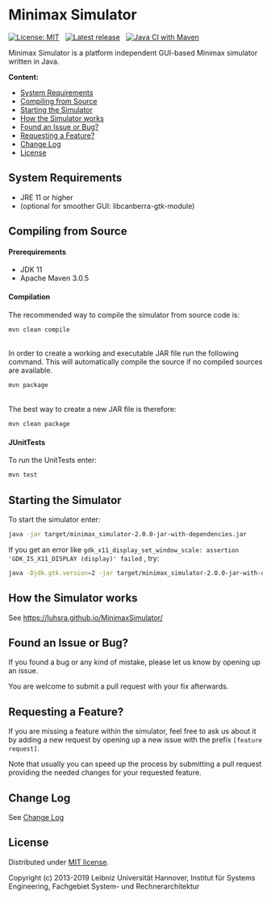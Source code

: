 Minimax Simulator
=================

[![License: MIT](https://img.shields.io/badge/License-MIT-yellow.svg)](https://github.com/luhsra/MinimaxSimulator/blob/develop/LICENSE.txt) &nbsp; [![Latest release](http://img.shields.io/github/release/luhsra/MinimaxSimulator.svg)](https://github.com/luhsra/MinimaxSimulator/releases)	&nbsp; [![Java CI with Maven](https://github.com/luhsra/MinimaxSimulator/actions/workflows/test.yml/badge.svg)](https://github.com/luhsra/MinimaxSimulator/actions/workflows/test.yml)

Minimax Simulator is a platform independent GUI-based Minimax simulator written in Java.

**Content:**
- [System Requirements](#system-requirements)
- [Compiling from Source](#compiling-source)
- [Starting the Simulator](#executing)
- [How the Simulator works](#documentation)
- [Found an Issue or Bug?](#bug)
- [Requesting a Feature?](#feature)
- [Change Log](#changelog)
- [License](#license)

<a name="system-requirements"></a> System Requirements
------------------------------------------------------
* JRE 11 or higher
* (optional for smoother GUI: libcanberra-gtk-module)

<a name="compiling-source"></a> Compiling from Source
------------------------------------------------------
#### Prerequirements
* JDK 11
* Apache Maven 3.0.5

#### Compilation
The recommended way to compile the simulator from source code is:
```bash
mvn clean compile
```
\
In order to create a working and executable JAR file run the following command.
This will automatically compile the source if no compiled sources are available.
```bash
mvn package
```
\
The best way to create a new JAR file is therefore:
```bash
mvn clean package
```

#### JUnitTests
To run the UnitTests enter:
```bash
mvn test
```

<a name="executing"></a> Starting the Simulator 
------------------------------------------------------
To start the simulator enter:
```bash
java -jar target/minimax_simulator-2.0.0-jar-with-dependencies.jar
```

If you get an error like
``gdk_x11_display_set_window_scale: assertion 'GDK_IS_X11_DISPLAY (display)' failed``
, try:
```bash
java -Djdk.gtk.version=2 -jar target/minimax_simulator-2.0.0-jar-with-dependencies.jar
```
<a name="documentation"></a> How the Simulator works 
------------------------------------------------------
See https://luhsra.github.io/MinimaxSimulator/

<a name="bug"></a> Found an Issue or Bug?
-----------------------------------------
If you found a bug or any kind of mistake, please let us know by opening up an issue.

You are welcome to submit a pull request with your fix afterwards.

<a name="feature"></a> Requesting a Feature?
--------------------------------------------
If you are missing a feature within the simulator, feel free to ask us about it by adding a new request by opening up a new issue with the prefix `[feature request]`.

Note that usually you can speed up the process by submitting a pull request providing the needed changes for your requested feature.

<a name="changelog"></a> Change Log
---------------------------------
See [Change Log](https://luhsra.github.io/MinimaxSimulator/changelog.html)

<a name="license"></a> License
------------------------------
Distributed under [MIT license](http://opensource.org/licenses/MIT).

Copyright (c) 2013-2019 Leibniz Universität Hannover, Institut für Systems Engineering, Fachgebiet System- und Rechnerarchitektur
